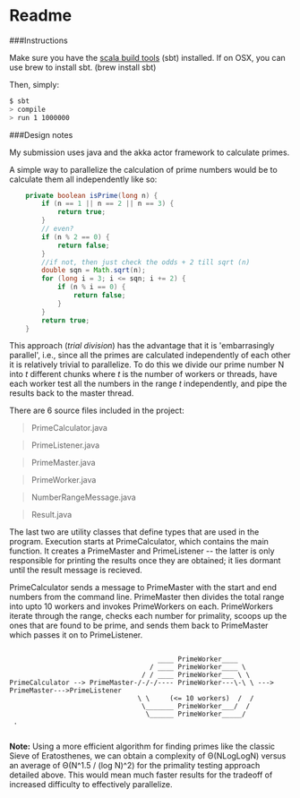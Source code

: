 Readme
============================


###Instructions

Make sure you have the [scala build tools] (sbt) installed. If on OSX, you can use brew to install sbt. (brew install sbt)

Then, simply:

```sh
$ sbt 
> compile
> run 1 1000000
```
###Design notes


My submission uses java and the akka actor framework to calculate primes.

A simple way to parallelize the calculation of prime numbers would be to calculate them all independently like so:

```java
	private boolean isPrime(long n) {
		if (n == 1 || n == 2 || n == 3) {
			return true;
		}
		// even?
		if (n % 2 == 0) {
			return false;
		}
		//if not, then just check the odds + 2 till sqrt (n)
		double sqn = Math.sqrt(n);
		for (long i = 3; i <= sqn; i += 2) {
			if (n % i == 0) {
				return false;
			}
		}
		return true;
	}
```

This approach (_trial division_) has the advantage that it is 'embarrasingly parallel', i.e., since all the primes are calculated independently of each other it is relatively trivial to parallelize. To do this we divide our prime number N into _t_ different chunks where _t_ is the number of workers or threads, have each worker test all the numbers in the range _t_ independently, and pipe the results back to the master thread.

There are 6 source files included in the project:
> PrimeCalculator.java

> PrimeListener.java

> PrimeMaster.java

> PrimeWorker.java

> NumberRangeMessage.java

> Result.java

The last two are utility classes that define types that are used in the program. 
Execution starts at PrimeCalculator, which contains the main function. It creates a PrimeMaster and PrimeListener -- the latter is only responsible for printing the results once they are obtained; it lies dormant until the result message is recieved.

PrimeCalculator sends a message to PrimeMaster with the start and end numbers from the command line. PrimeMaster then divides the total range into upto 10 workers and invokes PrimeWorkers on each. PrimeWorkers iterate through the range, checks each number for primality, scoops up the ones that are found to be prime, and sends them back to PrimeMaster which passes it on to PrimeListener.

```

                                     ____ PrimeWorker____
                                   / ____ PrimeWorker____ \ 
                                 / / ____ PrimeWorker___ \ \ 
PrimeCalculator --> PrimeMaster-/-/-/---- PrimeWorker---\-\ \ ---> PrimeMaster--->PrimeListener
                                \ \     (<= 10 workers)  /  / 
                                 \_______ PrimeWorker___/  / 
                                  \______ PrimeWorker_____/ 
 .
                                    
```
**Note:**
Using a more efficient algorithm for finding primes like the classic Sieve of Eratosthenes, we can obtain a complexity of Θ(NLogLogN) versus an average of Θ(N^1.5 / (log N)^2) for the primality testing approach detailed above. This would mean much faster results for the tradeoff of increased difficulty to effectively parallelize.

[scala build tools]:http://www.scala-sbt.org/
